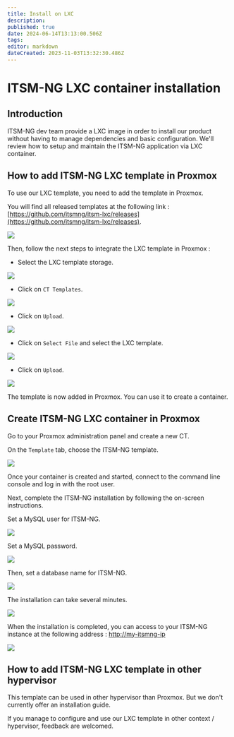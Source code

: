 ```yaml
---
title: Install on LXC
description: 
published: true
date: 2024-06-14T13:13:00.506Z
tags: 
editor: markdown
dateCreated: 2023-11-03T13:32:30.486Z
---
```


# ITSM-NG LXC container installation

## Introduction

ITSM-NG dev team provide a LXC image in order to install our product without having to manage dependencies and basic configuration. We'll review how to setup and maintain the ITSM-NG application via LXC container.

## How to add ITSM-NG LXC template in Proxmox

To use our LXC template, you need to add the template in Proxmox.

You will find all released templates at the following link : [https://github.com/itsmng/itsm-lxc/releases](https://github.com/itsmng/itsm-lxc/releases).

![](/en/img/lxc/step1.png)

Then, follow the next steps to integrate the LXC template in Proxmox :

* Select the LXC template storage.

![](/en/img/lxc/step2.png)

* Click on `CT Templates`.

![](/en/img/lxc/step3.png)

* Click on `Upload`.

![](/en/img/lxc/step4.png)

* Click on `Select File` and select the LXC template.

![](/en/img/lxc/step5.png)

* Click on `Upload`.

![](/en/img/lxc/step6.png)

The template is now added in Proxmox. You can use it to create a container.

## Create ITSM-NG LXC container in Proxmox

Go to your Proxmox administration panel and create a new CT.

On the `Template` tab, choose the ITSM-NG template.

![](/en/img/lxc/step9.png)

Once your container is created and started, connect to the command line console and log in with the root user.

Next, complete the ITSM-NG installation by following the on-screen instructions.

Set a MySQL user for ITSM-NG.

![](/en/img/lxc/step19.png)

Set a MySQL password.

![](/en/img/lxc/step20.png)

Then, set a database name for ITSM-NG.

![](/en/img/lxc/step21.png)

The installation can take several minutes.

![](/en/img/lxc/step22.png)

When the installation is completed, you can access to your ITSM-NG instance at the following address : [http://my-itsmng-ip](http://my-itsmng-ip)

![](/en/img/lxc/step23.png)

## How to add ITSM-NG LXC template in other hypervisor

This template can be used in other hypervisor than Proxmox. But we don't currently offer an installation guide.

If you manage to configure and use our LXC template in other context / hypervisor, feedback are welcomed.